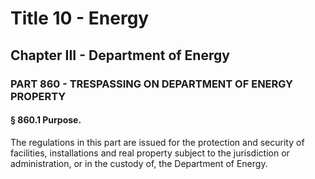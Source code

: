 
# Title 10 - Energy
## Chapter III - Department of Energy
### PART 860 - TRESPASSING ON DEPARTMENT OF ENERGY PROPERTY
#### § 860.1 Purpose.

The regulations in this part are issued for the protection and security of facilities, installations and real property subject to the jurisdiction or administration, or in the custody of, the Department of Energy.
